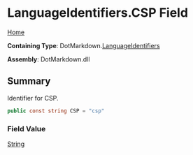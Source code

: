 # LanguageIdentifiers\.CSP Field

[Home](../../../README.md)

**Containing Type**: DotMarkdown\.[LanguageIdentifiers](../README.md)

**Assembly**: DotMarkdown\.dll

## Summary

Identifier for CSP\.

```csharp
public const string CSP = "csp"
```

### Field Value

[String](https://docs.microsoft.com/en-us/dotnet/api/system.string)

